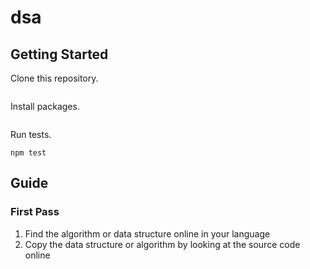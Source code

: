 # dsa
## Getting Started
Clone this repository.
```
```

Install packages.
```
```

Run tests.
```
npm test
```

## Guide
### First Pass
1. Find the algorithm or data structure online in your language
2. Copy the data structure or algorithm by looking at the source code online

